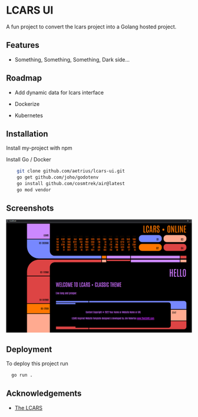 
# LCARS UI 

A fun project to convert the lcars project into a Golang hosted project.



## Features

- Something, Something, Something, Dark side...


## Roadmap

- Add dynamic data for lcars interface

- Dockerize

- Kubernetes


## Installation

Install my-project with npm

Install Go / Docker

```bash
    git clone github.com/aetrius/lcars-ui.git
    go get github.com/joho/godotenv
    go install github.com/cosmtrek/air@latest
    go mod vendor
```
    
## Screenshots

![App Screenshot](screenshots/lcars.png)


## Deployment

To deploy this project run

```bash
  go run .
```


## Acknowledgements

 - [The LCARS](https://www.thelcars.com/)
